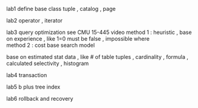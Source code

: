 lab1 define base class
tuple , catalog , page

lab2 operator , iterator

lab3 query optimization
see CMU 15-445 video
method 1 : heuristic , base on experience ,  like 1=0 must be false , impossible where      
method 2 : cost base search model

base on estimated stat data , like # of table tuples , cardinality , formula , calculated selectivity , histogram   

lab4 transaction

lab5  b plus tree index 

lab6 rollback and recovery